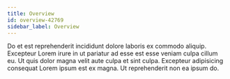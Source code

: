 ```yaml
---
title: Overview
id: overview-42769
sidebar_label: Overview
---
```


Do et est reprehenderit incididunt dolore laboris ex commodo aliquip. Excepteur Lorem irure in ut pariatur ad esse est esse veniam culpa cillum eu. Ut quis dolor magna velit aute culpa et sint culpa. Excepteur adipisicing consequat Lorem ipsum est ex magna. Ut reprehenderit non ea ipsum do.

